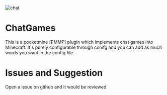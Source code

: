 
![chat](https://github.com/antbag-dev/ChatGames/assets/84870445/16595148-f280-4201-9ed9-d2ff3521e710)

# ChatGames
This is a pocketmine [PMMP] plugin which implements chat games into Minecraft. It's purely configurable through conifg and you can add as much words you want in the config file. 


# Issues and Suggestion
Open a issue on github and it would be reviewed
